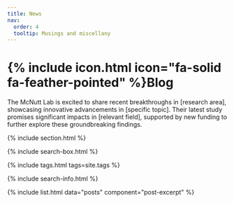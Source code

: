 ```yaml
---
title: News
nav:
  order: 4
  tooltip: Musings and miscellany
---
```


# {% include icon.html icon="fa-solid fa-feather-pointed" %}Blog

The McNutt Lab is excited to share recent breakthroughs in [research area], showcasing innovative advancements in [specific topic]. Their latest study promises significant impacts in [relevant field], supported by new funding to further explore these groundbreaking findings.

{% include section.html %}

{% include search-box.html %}

{% include tags.html tags=site.tags %}

{% include search-info.html %}

{% include list.html data="posts" component="post-excerpt" %}
